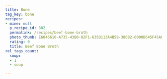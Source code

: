 ```yaml
---
title: Bone
tag_key: bone
recipes:
- mine: null
  p_recipe_id: 382
  permalink: /recipes/beef-bone-broth
  photo_thumb: E6046610-A735-43B0-82F1-635D113A4B5B-38082-0000B645F45A03A7.jpg
  rating: 0
  title: Beef Bone Broth
rel_tags_count:
  soup:
  - 1
  - soup

---
```

